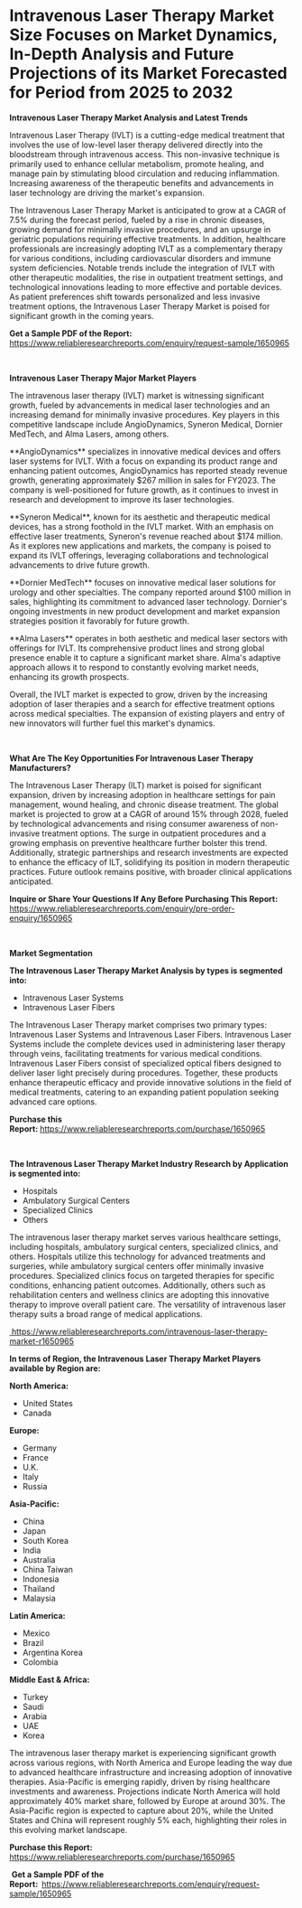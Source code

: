 <p><h1>Intravenous Laser Therapy Market Size Focuses on Market Dynamics, In-Depth Analysis and Future Projections of its Market Forecasted for Period from 2025 to 2032</h1></p><p><strong>Intravenous Laser Therapy Market Analysis and Latest Trends</strong></p>
<p><p>Intravenous Laser Therapy (IVLT) is a cutting-edge medical treatment that involves the use of low-level laser therapy delivered directly into the bloodstream through intravenous access. This non-invasive technique is primarily used to enhance cellular metabolism, promote healing, and manage pain by stimulating blood circulation and reducing inflammation. Increasing awareness of the therapeutic benefits and advancements in laser technology are driving the market's expansion.</p><p>The Intravenous Laser Therapy Market is anticipated to grow at a CAGR of 7.5% during the forecast period, fueled by a rise in chronic diseases, growing demand for minimally invasive procedures, and an upsurge in geriatric populations requiring effective treatments. In addition, healthcare professionals are increasingly adopting IVLT as a complementary therapy for various conditions, including cardiovascular disorders and immune system deficiencies. Notable trends include the integration of IVLT with other therapeutic modalities, the rise in outpatient treatment settings, and technological innovations leading to more effective and portable devices. As patient preferences shift towards personalized and less invasive treatment options, the Intravenous Laser Therapy Market is poised for significant growth in the coming years.</p></p>
<p><strong>Get a Sample PDF of the Report:&nbsp;</strong> <a href="https://www.reliableresearchreports.com/enquiry/request-sample/1650965?utm_campaign=2745&utm_medium=2&utm_source=Github&utm_content=ia&utm_term=13042025&utm_id=intravenous-laser-therapy">https://www.reliableresearchreports.com/enquiry/request-sample/1650965</a></p>
<p>&nbsp;</p>
<p><strong>Intravenous Laser Therapy Major Market Players</strong></p>
<p><p>The intravenous laser therapy (IVLT) market is witnessing significant growth, fueled by advancements in medical laser technologies and an increasing demand for minimally invasive procedures. Key players in this competitive landscape include AngioDynamics, Syneron Medical, Dornier MedTech, and Alma Lasers, among others.</p><p>**AngioDynamics** specializes in innovative medical devices and offers laser systems for IVLT. With a focus on expanding its product range and enhancing patient outcomes, AngioDynamics has reported steady revenue growth, generating approximately $267 million in sales for FY2023. The company is well-positioned for future growth, as it continues to invest in research and development to improve its laser technologies.</p><p>**Syneron Medical**, known for its aesthetic and therapeutic medical devices, has a strong foothold in the IVLT market. With an emphasis on effective laser treatments, Syneron's revenue reached about $174 million. As it explores new applications and markets, the company is poised to expand its IVLT offerings, leveraging collaborations and technological advancements to drive future growth.</p><p>**Dornier MedTech** focuses on innovative medical laser solutions for urology and other specialties. The company reported around $100 million in sales, highlighting its commitment to advanced laser technology. Dornier's ongoing investments in new product development and market expansion strategies position it favorably for future growth.</p><p>**Alma Lasers** operates in both aesthetic and medical laser sectors with offerings for IVLT. Its comprehensive product lines and strong global presence enable it to capture a significant market share. Alma's adaptive approach allows it to respond to constantly evolving market needs, enhancing its growth prospects.</p><p>Overall, the IVLT market is expected to grow, driven by the increasing adoption of laser therapies and a search for effective treatment options across medical specialties. The expansion of existing players and entry of new innovators will further fuel this market's dynamics.</p></p>
<p>&nbsp;</p>
<p><strong>What Are The Key Opportunities For Intravenous Laser Therapy Manufacturers?</strong></p>
<p><p>The Intravenous Laser Therapy (ILT) market is poised for significant expansion, driven by increasing adoption in healthcare settings for pain management, wound healing, and chronic disease treatment. The global market is projected to grow at a CAGR of around 15% through 2028, fueled by technological advancements and rising consumer awareness of non-invasive treatment options. The surge in outpatient procedures and a growing emphasis on preventive healthcare further bolster this trend. Additionally, strategic partnerships and research investments are expected to enhance the efficacy of ILT, solidifying its position in modern therapeutic practices. Future outlook remains positive, with broader clinical applications anticipated.</p></p>
<p><strong>Inquire or Share Your Questions If Any Before Purchasing This Report:</strong> <a href="https://www.reliableresearchreports.com/enquiry/pre-order-enquiry/1650965?utm_campaign=2745&utm_medium=2&utm_source=Github&utm_content=ia&utm_term=13042025&utm_id=intravenous-laser-therapy">https://www.reliableresearchreports.com/enquiry/pre-order-enquiry/1650965</a></p>
<p>&nbsp;</p>
<p><strong>Market Segmentation</strong></p>
<p><strong>The Intravenous Laser Therapy Market Analysis by types is segmented into:</strong></p>
<p><ul><li>Intravenous Laser Systems</li><li>Intravenous Laser Fibers</li></ul></p>
<p><p>The Intravenous Laser Therapy market comprises two primary types: Intravenous Laser Systems and Intravenous Laser Fibers. Intravenous Laser Systems include the complete devices used in administering laser therapy through veins, facilitating treatments for various medical conditions. Intravenous Laser Fibers consist of specialized optical fibers designed to deliver laser light precisely during procedures. Together, these products enhance therapeutic efficacy and provide innovative solutions in the field of medical treatments, catering to an expanding patient population seeking advanced care options.</p></p>
<p><strong>Purchase this Report:&nbsp;</strong><a href="https://www.reliableresearchreports.com/purchase/1650965?utm_campaign=2745&utm_medium=2&utm_source=Github&utm_content=ia&utm_term=13042025&utm_id=intravenous-laser-therapy">https://www.reliableresearchreports.com/purchase/1650965</a></p>
<p>&nbsp;</p>
<p><strong>The Intravenous Laser Therapy Market Industry Research by Application is segmented into:</strong></p>
<p><ul><li>Hospitals</li><li>Ambulatory Surgical Centers</li><li>Specialized Clinics</li><li>Others</li></ul></p>
<p><p>The intravenous laser therapy market serves various healthcare settings, including hospitals, ambulatory surgical centers, specialized clinics, and others. Hospitals utilize this technology for advanced treatments and surgeries, while ambulatory surgical centers offer minimally invasive procedures. Specialized clinics focus on targeted therapies for specific conditions, enhancing patient outcomes. Additionally, others such as rehabilitation centers and wellness clinics are adopting this innovative therapy to improve overall patient care. The versatility of intravenous laser therapy suits a broad range of medical applications.</p></p>
<p><a href="https://www.reliableresearchreports.com/intravenous-laser-therapy-market-r1650965?utm_campaign=2745&utm_medium=2&utm_source=Github&utm_content=ia&utm_term=13042025&utm_id=intravenous-laser-therapy">&nbsp;https://www.reliableresearchreports.com/intravenous-laser-therapy-market-r1650965</a></p>
<p><strong>In terms of Region, the Intravenous Laser Therapy Market Players available by Region are:</strong></p>
<p>
    <p> <strong> North America: </strong>
        <ul>
            <li>United States</li>
            <li>Canada</li>
        </ul>
        </p> 
    <p> <strong> Europe: </strong>
        <ul>
            <li>Germany</li>
            <li>France</li>
            <li>U.K.</li>
            <li>Italy</li>
            <li>Russia</li>
        </ul>
        </p> 
    <p> <strong> Asia-Pacific: </strong>
        <ul>
            <li>China</li>
            <li>Japan</li>
            <li>South Korea</li>
            <li>India</li>
            <li>Australia</li>
            <li>China Taiwan</li>
            <li>Indonesia</li>
            <li>Thailand</li>
            <li>Malaysia</li>
        </ul>
        </p> 
    <p> <strong> Latin America: </strong>
        <ul>
            <li>Mexico</li>
            <li>Brazil</li>
            <li>Argentina Korea</li>
            <li>Colombia</li>
        </ul>
        </p> 
    <p> <strong> Middle East & Africa: </strong>
        <ul>
            <li>Turkey</li>
            <li>Saudi</li>
            <li>Arabia</li>
            <li>UAE</li>
            <li>Korea</li>
        </ul>
    </p>
    </p>
<p><p>The intravenous laser therapy market is experiencing significant growth across various regions, with North America and Europe leading the way due to advanced healthcare infrastructure and increasing adoption of innovative therapies. Asia-Pacific is emerging rapidly, driven by rising healthcare investments and awareness. Projections indicate North America will hold approximately 40% market share, followed by Europe at around 30%. The Asia-Pacific region is expected to capture about 20%, while the United States and China will represent roughly 5% each, highlighting their roles in this evolving market landscape.</p></p>
<p><strong>Purchase this Report: </strong><a href="https://www.reliableresearchreports.com/purchase/1650965?utm_campaign=2745&utm_medium=2&utm_source=Github&utm_content=ia&utm_term=13042025&utm_id=intravenous-laser-therapy">https://www.reliableresearchreports.com/purchase/1650965</a></p>
<p>&nbsp;<strong>Get a Sample PDF of the Report:&nbsp;&nbsp;</strong><a href="https://www.reliableresearchreports.com/enquiry/request-sample/1650965?utm_campaign=2745&utm_medium=2&utm_source=Github&utm_content=ia&utm_term=13042025&utm_id=intravenous-laser-therapy">https://www.reliableresearchreports.com/enquiry/request-sample/1650965</a></p>
<p><strong></strong></p>
<p><p></p><p></p><p></p></p>